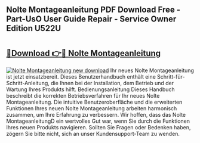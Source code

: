 ## Nolte Montageanleitung PDF Download Free - Part-UsO User Guide Repair - Service Owner Edition U522U

# <h2><a href="http://df6uwn6.blite.top/?on=Nolte+Montageanleitung">🔗Download 👉🔴 Nolte Montageanleitung</a></h2>

[![Nolte Montageanleitung new download](https://i.imgur.com/lujVjoI.png)](http://df6uwn6.blite.top/?on=Nolte+Montageanleitung)
Ihr neues Nolte Montageanleitung ist jetzt einsatzbereit. Dieses Benutzerhandbuch enthält eine Schritt-für-Schritt-Anleitung, die Ihnen bei der Installation, dem Betrieb und der Wartung Ihres Produkts hilft. Bedienungsanleitung Dieses Handbuch beschreibt die korrekten Betriebsverfahren für Ihr neues Nolte Montageanleitung. Die intuitive Benutzeroberfläche und die erweiterten Funktionen Ihres neuen Nolte Montageanleitung arbeiten harmonisch zusammen, um Ihre Erfahrung zu verbessern. Wir hoffen, dass das Nolte MontageanleitungD ein wertvolles Gut war, wenn Sie durch die Funktionen Ihres neuen Produkts navigieren. Sollten Sie Fragen oder Bedenken haben, zögern Sie bitte nicht, sich an unser Kundensupport-Team zu wenden.
